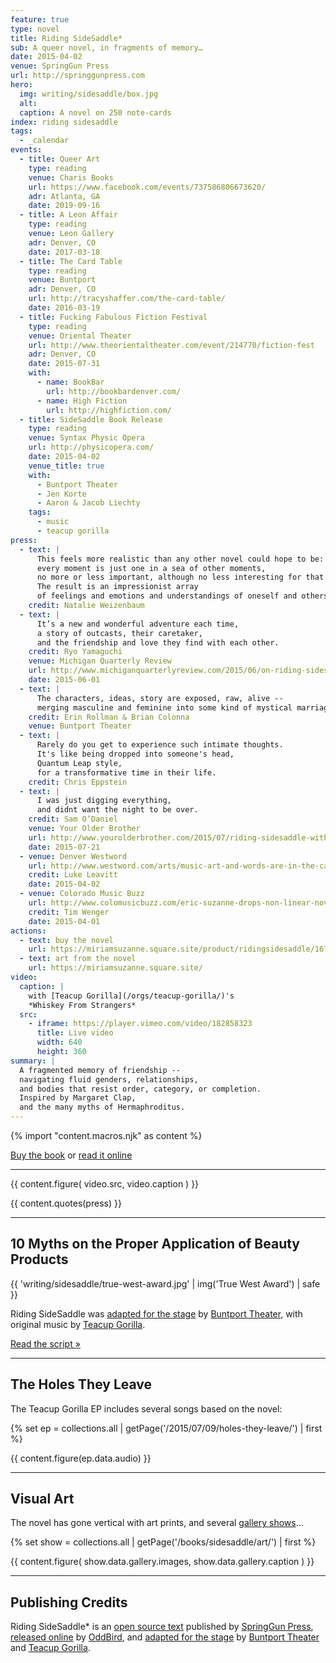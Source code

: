 ```yaml
---
feature: true
type: novel
title: Riding SideSaddle*
sub: A queer novel, in fragments of memory…
date: 2015-04-02
venue: SpringGun Press
url: http://springgunpress.com
hero:
  img: writing/sidesaddle/box.jpg
  alt:
  caption: A novel on 250 note-cards
index: riding sidesaddle
tags:
  - _calendar
events:
  - title: Queer Art
    type: reading
    venue: Charis Books
    url: https://www.facebook.com/events/737586806673620/
    adr: Atlanta, GA
    date: 2019-09-16
  - title: A Leon Affair
    type: reading
    venue: Leon Gallery
    adr: Denver, CO
    date: 2017-03-18
  - title: The Card Table
    type: reading
    venue: Buntport
    adr: Denver, CO
    url: http://tracyshaffer.com/the-card-table/
    date: 2016-03-19
  - title: Fucking Fabulous Fiction Festival
    type: reading
    venue: Oriental Theater
    url: http://www.theorientaltheater.com/event/214770/fiction-fest
    adr: Denver, CO
    date: 2015-07-31
    with:
      - name: BookBar
        url: http://bookbardenver.com/
      - name: High Fiction
        url: http://highfiction.com/
  - title: SideSaddle Book Release
    type: reading
    venue: Syntax Physic Opera
    url: http://physicopera.com/
    date: 2015-04-02
    venue_title: true
    with:
      - Buntport Theater
      - Jen Korte
      - Aaron & Jacob Liechty
    tags:
      - music
      - teacup gorilla
press:
  - text: |
      This feels more realistic than any other novel could hope to be:
      every moment is just one in a sea of other moments,
      no more or less important, although no less interesting for that.
      The result is an impressionist array
      of feelings and emotions and understandings of oneself and others.
    credit: Natalie Weizenbaum
  - text: |
      It’s a new and wonderful adventure each time,
      a story of outcasts, their caretaker,
      and the friendship and love they find with each other.
    credit: Ryo Yamaguchi
    venue: Michigan Quarterly Review
    url: http://www.michiganquarterlyreview.com/2015/06/on-riding-sidesaddle-an-interview-with-eric-suzanne/
    date: 2015-06-01
  - text: |
      The characters, ideas, story are exposed, raw, alive --
      merging masculine and feminine into some kind of mystical marriage.
    credit: Erin Rollman & Brian Colonna
    venue: Buntport Theater
  - text: |
      Rarely do you get to experience such intimate thoughts.
      It's like being dropped into someone's head,
      Quantum Leap style,
      for a transformative time in their life.
    credit: Chris Eppstein
  - text: |
      I was just digging everything,
      and didnt want the night to be over.
    credit: Sam O’Daniel
    venue: Your Older Brother
    url: http://www.yourolderbrother.com/2015/07/riding-sidesaddle-with-teacup-gorilla.html
    date: 2015-07-21
  - venue: Denver Westword
    url: http://www.westword.com/arts/music-art-and-words-are-in-the-cards-at-the-riding-sidesaddle-book-launch-6626798
    credit: Luke Leavitt
    date: 2015-04-02
  - venue: Colorado Music Buzz
    url: http://www.colomusicbuzz.com/eric-suzanne-drops-non-linear-novel-in-conjunction-with-teacup-gorilla/
    credit: Tim Wenger
    date: 2015-04-01
actions:
  - text: buy the novel
    url: https://miriamsuzanne.square.site/product/ridingsidesaddle/16?cs=true&cst=custom
  - text: art from the novel
    url: https://miriamsuzanne.square.site/
video:
  caption: |
    with [Teacup Gorilla](/orgs/teacup-gorilla/)'s
    *Whiskey From Strangers*
  src:
    - iframe: https://player.vimeo.com/video/182858323
      title: Live video
      width: 640
      height: 360
summary: |
  A fragmented memory of friendship --
  navigating fluid genders, relationships,
  and bodies that resist order, category, or completion.
  Inspired by Margaret Clap,
  and the many myths of Hermaphroditus.
---
```

{% import "content.macros.njk" as content %}

[Buy the book](https://miriamsuzanne.square.site/)
or
[read it online](https://ridingsidesaddle.com)

---

{{ content.figure(
  video.src,
  video.caption
) }}

{{ content.quotes(press) }}

---

## 10 Myths on the Proper Application of Beauty Products

{{ 'writing/sidesaddle/true-west-award.jpg' | img('True West Award') | safe }}

Riding SideSaddle was
[adapted for the stage][10myths] by [Buntport Theater][buntport],
with original music by [Teacup Gorilla][tg].

[Read the script »](script/)

[10myths]: /theater/10myths/
[buntport]: http://buntport.com/
[tg]: /orgs/teacup-gorilla/

---

## The Holes They Leave

The Teacup Gorilla EP includes several songs based on the novel:

{% set ep = collections.all | getPage('/2015/07/09/holes-they-leave/') | first %}

{{ content.figure(ep.data.audio) }}

---

## Visual Art

The novel has gone vertical
with art prints,
and several [gallery shows](art/)…

{% set show = collections.all | getPage('/books/sidesaddle/art/') | first %}

{{ content.figure(
  show.data.gallery.images,
  show.data.gallery.caption
) }}

---

## Publishing Credits

Riding SideSaddle* is an
[open source text](http://creativecommons.org/licenses/by-nc-sa/4.0/)
published by
[SpringGun Press](http://springgunpress.com),
[released online](https://ridingsidesaddle.com)
by [OddBird](https://oddbird.net/),
and [adapted for the stage](/theater/10myths/)
by [Buntport Theater](http://buntport.com/) and
[Teacup Gorilla](http://teacupgorilla.com/).
